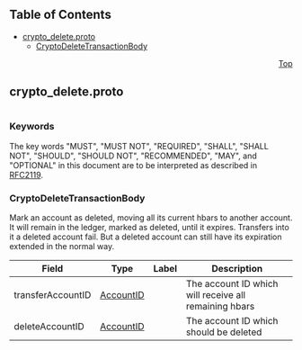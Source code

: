 ## Table of Contents

- [crypto_delete.proto](#crypto_delete-proto)
    - [CryptoDeleteTransactionBody](#proto-CryptoDeleteTransactionBody)
  



<a name="crypto_delete-proto"></a>
<p align="right"><a href="#top">Top</a></p>

## crypto_delete.proto
#

### Keywords
The key words "MUST", "MUST NOT", "REQUIRED", "SHALL", "SHALL NOT",
"SHOULD", "SHOULD NOT", "RECOMMENDED", "MAY", and "OPTIONAL" in this
document are to be interpreted as described in [RFC2119](https://www.ietf.org/rfc/rfc2119).


<a name="proto-CryptoDeleteTransactionBody"></a>

### CryptoDeleteTransactionBody
Mark an account as deleted, moving all its current hbars to another account. It will remain in
the ledger, marked as deleted, until it expires. Transfers into it a deleted account fail. But a
deleted account can still have its expiration extended in the normal way.


| Field | Type | Label | Description |
| ----- | ---- | ----- | ----------- |
| transferAccountID | [AccountID](#proto-AccountID) |  | The account ID which will receive all remaining hbars |
| deleteAccountID | [AccountID](#proto-AccountID) |  | The account ID which should be deleted |





 <!-- end messages -->

 <!-- end enums -->

 <!-- end HasExtensions -->

 <!-- end services -->


